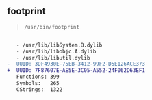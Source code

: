 ## footprint

> `/usr/bin/footprint`

```diff

   - /usr/lib/libSystem.B.dylib
   - /usr/lib/libobjc.A.dylib
   - /usr/lib/libutil.dylib
-  UUID: 3DF4930E-75EB-3412-99F2-D5E126ACE373
+  UUID: 7F87607E-AE5E-3C05-A552-24F062D63EF1
   Functions: 399
   Symbols:   265
   CStrings:  1322

```
